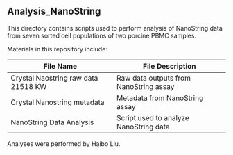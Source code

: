 ## Analysis_NanoString

This directory contains scripts used to perform analysis of NanoString data from seven sorted cell populations of two porcine PBMC samples.

Materials in this repository include: 

| File Name | File Description |
| ----------- | ------------------ |
| Crystal Naostring raw data 21518 KW | Raw data outputs from NanoString assay |
| Crystal Nanostring metadata | Metadata from NanoString assay |
| NanoString Data Analysis | Script used to analyze NanoString data |

Analyses were performed by Haibo Liu.
